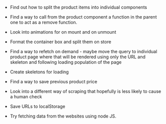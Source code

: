 - Find out how to split the product items into individual components
- Find a way to call from the product component a function in the parent one to act as a remove function.
- Look into animations for on mount and on unmount
- Format the container box and split them on store
- Find a way to refetch on demand - maybe move the query to individual product page where that will be rendered using only the URL and skeleton and following loading population of the page
- Create skeletons for loading
- Find a way to save previous product price
- Look into a different way of scraping that hopefully is less likely to cause a human check
- Save URLs to localStorage

- Try fetching data from the websites using node JS.
